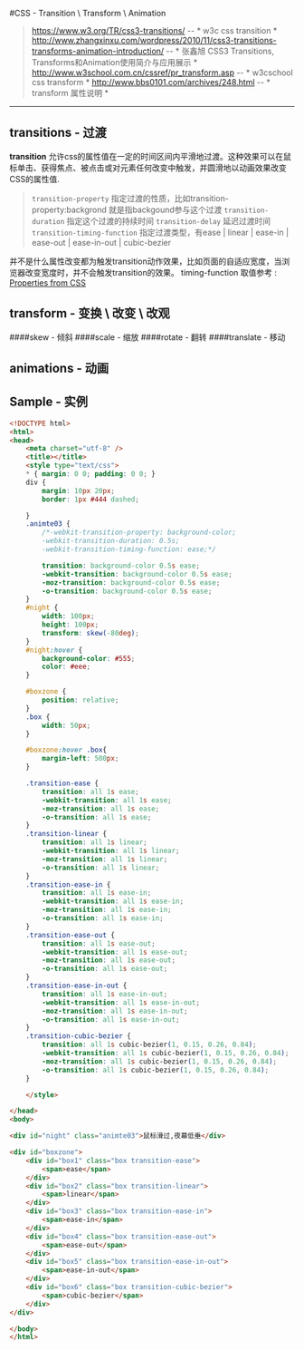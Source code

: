 #CSS - Transition \ Transform \ Animation


> https://www.w3.org/TR/css3-transitions/  -- * w3c css transition *
  http://www.zhangxinxu.com/wordpress/2010/11/css3-transitions-transforms-animation-introduction/  -- * 张鑫旭 CSS3 Transitions, Transforms和Animation使用简介与应用展示 *
  http://www.w3school.com.cn/cssref/pr_transform.asp  -- * w3cschool css transform *
  http://www.bbs0101.com/archives/248.html -- * transform 属性说明 *

---

## transitions - 过渡


**transition** 允许css的属性值在一定的时间区间内平滑地过渡。这种效果可以在鼠标单击、获得焦点、被点击或对元素任何改变中触发，并圆滑地以动画效果改变CSS的属性值.
> `transition-property` 指定过渡的性质，比如transition-property:backgrond 就是指backgound参与这个过渡
  `transition-duration` 指定这个过渡的持续时间
  `transition-delay`    延迟过渡时间
  `transition-timing-function` 指定过渡类型，有ease | linear | ease-in | ease-out | ease-in-out | cubic-bezier 

并不是什么属性改变都为触发transition动作效果，比如页面的自适应宽度，当浏览器改变宽度时，并不会触发transition的效果。
timing-function 取值参考 : [Properties from CSS](http://www.w3.org/TR/css3-transitions/#properties-from-css-)

## transform - 变换 \ 改变 \ 改观

####skew - 倾斜
####scale - 缩放
####rotate - 翻转
####translate - 移动


## animations - 动画



## Sample - 实例 
```html
<!DOCTYPE html>
<html>
<head>
	<meta charset="utf-8" />
	<title></title>
	<style type="text/css">
	* { margin: 0 0; padding: 0 0; }
	div {
		margin: 10px 20px;
		border: 1px #444 dashed;

	}
	.animte03 {
		/*-webkit-transition-property: background-color;
		-webkit-transition-duration: 0.5s;
		-webkit-transition-timing-function: ease;*/	

		transition: background-color 0.5s ease;
		-webkit-transition: background-color 0.5s ease;
		-moz-transition: background-color 0.5s ease;
		-o-transition: background-color 0.5s ease;	
	}
	#night {
		width: 100px; 
		height: 100px;
		transform: skew(-80deg);
	}
	#night:hover {
		background-color: #555;
		color: #eee;
	}

	#boxzone {
		position: relative;
	}
	.box {
		width: 50px;
	}

	#boxzone:hover .box{
		margin-left: 500px;
	}

	.transition-ease {
		transition: all 1s ease;
		-webkit-transition: all 1s ease;
		-moz-transition: all 1s ease;
		-o-transition: all 1s ease;	
	}
	.transition-linear {
		transition: all 1s linear;
		-webkit-transition: all 1s linear;
		-moz-transition: all 1s linear;
		-o-transition: all 1s linear;	
	}
	.transition-ease-in {
		transition: all 1s ease-in;
		-webkit-transition: all 1s ease-in;
		-moz-transition: all 1s ease-in;
		-o-transition: all 1s ease-in;	
	}
	.transition-ease-out {
		transition: all 1s ease-out;
		-webkit-transition: all 1s ease-out;
		-moz-transition: all 1s ease-out;
		-o-transition: all 1s ease-out;	
	}
	.transition-ease-in-out {
		transition: all 1s ease-in-out;
		-webkit-transition: all 1s ease-in-out;
		-moz-transition: all 1s ease-in-out;
		-o-transition: all 1s ease-in-out;	
	}
	.transition-cubic-bezier {
		transition: all 1s cubic-bezier(1, 0.15, 0.26, 0.84);
		-webkit-transition: all 1s cubic-bezier(1, 0.15, 0.26, 0.84);
		-moz-transition: all 1s cubic-bezier(1, 0.15, 0.26, 0.84);
		-o-transition: all 1s cubic-bezier(1, 0.15, 0.26, 0.84);	
	}

	</style>

</head>
<body>

<div id="night" class="animte03">鼠标滑过,夜幕低垂</div>

<div id="boxzone">
	<div id="box1" class="box transition-ease">
		<span>ease</span>
	</div>	
	<div id="box2" class="box transition-linear">
		<span>linear</span>
	</div>	
	<div id="box3" class="box transition-ease-in">
		<span>ease-in</span>
	</div>	
	<div id="box4" class="box transition-ease-out">
		<span>ease-out</span>
	</div>	
	<div id="box5" class="box transition-ease-in-out">
		<span>ease-in-out</span>
	</div>	
	<div id="box6" class="box transition-cubic-bezier">
		<span>cubic-bezier</span>
	</div>	
</div>

</body>
</html>
```